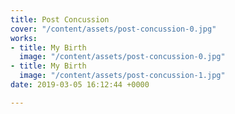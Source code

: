 ```yaml
---
title: Post Concussion
cover: "/content/assets/post-concussion-0.jpg"
works:
- title: My Birth
  image: "/content/assets/post-concussion-0.jpg"
- title: My Birth
  image: "/content/assets/post-concussion-1.jpg"
date: 2019-03-05 16:12:44 +0000

---
```

